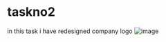 # taskno2
in this task i have redesigned company  logo
![image](https://github.com/user-attachments/assets/9286de6d-c82e-42d6-8dbc-cbe85c4f8ea8)
